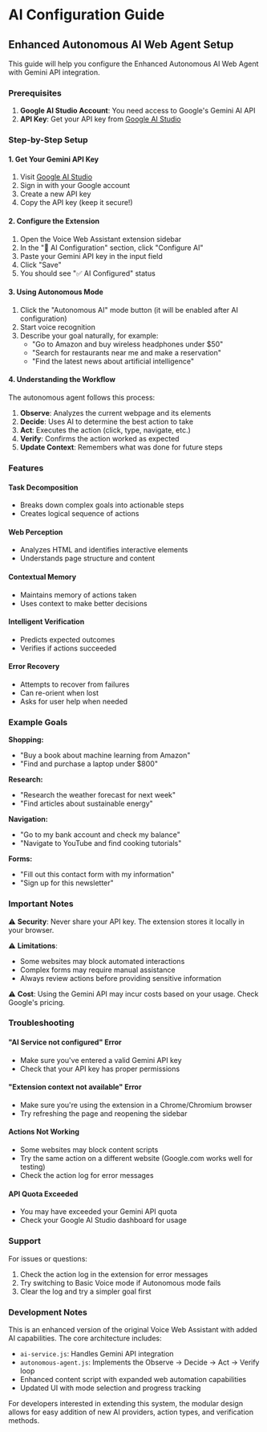 # AI Configuration Guide

## Enhanced Autonomous AI Web Agent Setup

This guide will help you configure the Enhanced Autonomous AI Web Agent with Gemini API integration.

### Prerequisites

1. **Google AI Studio Account**: You need access to Google's Gemini AI API
2. **API Key**: Get your API key from [Google AI Studio](https://makersuite.google.com/app/apikey)

### Step-by-Step Setup

#### 1. Get Your Gemini API Key

1. Visit [Google AI Studio](https://makersuite.google.com/app/apikey)
2. Sign in with your Google account
3. Create a new API key
4. Copy the API key (keep it secure!)

#### 2. Configure the Extension

1. Open the Voice Web Assistant extension sidebar
2. In the "🤖 AI Configuration" section, click "Configure AI"
3. Paste your Gemini API key in the input field
4. Click "Save"
5. You should see "✅ AI Configured" status

#### 3. Using Autonomous Mode

1. Click the "Autonomous AI" mode button (it will be enabled after AI configuration)
2. Start voice recognition
3. Describe your goal naturally, for example:
   - "Go to Amazon and buy wireless headphones under $50"
   - "Search for restaurants near me and make a reservation"
   - "Find the latest news about artificial intelligence"

#### 4. Understanding the Workflow

The autonomous agent follows this process:

1. **Observe**: Analyzes the current webpage and its elements
2. **Decide**: Uses AI to determine the best action to take
3. **Act**: Executes the action (click, type, navigate, etc.)
4. **Verify**: Confirms the action worked as expected
5. **Update Context**: Remembers what was done for future steps

### Features

#### Task Decomposition
- Breaks down complex goals into actionable steps
- Creates logical sequence of actions

#### Web Perception
- Analyzes HTML and identifies interactive elements
- Understands page structure and content

#### Contextual Memory
- Maintains memory of actions taken
- Uses context to make better decisions

#### Intelligent Verification
- Predicts expected outcomes
- Verifies if actions succeeded

#### Error Recovery
- Attempts to recover from failures
- Can re-orient when lost
- Asks for user help when needed

### Example Goals

**Shopping:**
- "Buy a book about machine learning from Amazon"
- "Find and purchase a laptop under $800"

**Research:**
- "Research the weather forecast for next week"
- "Find articles about sustainable energy"

**Navigation:**
- "Go to my bank account and check my balance"
- "Navigate to YouTube and find cooking tutorials"

**Forms:**
- "Fill out this contact form with my information"
- "Sign up for this newsletter"

### Important Notes

⚠️ **Security**: Never share your API key. The extension stores it locally in your browser.

⚠️ **Limitations**: 
- Some websites may block automated interactions
- Complex forms may require manual assistance
- Always review actions before providing sensitive information

⚠️ **Cost**: Using the Gemini API may incur costs based on your usage. Check Google's pricing.

### Troubleshooting

#### "AI Service not configured" Error
- Make sure you've entered a valid Gemini API key
- Check that your API key has proper permissions

#### "Extension context not available" Error
- Make sure you're using the extension in a Chrome/Chromium browser
- Try refreshing the page and reopening the sidebar

#### Actions Not Working
- Some websites may block content scripts
- Try the same action on a different website (Google.com works well for testing)
- Check the action log for error messages

#### API Quota Exceeded
- You may have exceeded your Gemini API quota
- Check your Google AI Studio dashboard for usage

### Support

For issues or questions:
1. Check the action log in the extension for error messages
2. Try switching to Basic Voice mode if Autonomous mode fails
3. Clear the log and try a simpler goal first

### Development Notes

This is an enhanced version of the original Voice Web Assistant with added AI capabilities. The core architecture includes:

- `ai-service.js`: Handles Gemini API integration
- `autonomous-agent.js`: Implements the Observe → Decide → Act → Verify loop
- Enhanced content script with expanded web automation capabilities
- Updated UI with mode selection and progress tracking

For developers interested in extending this system, the modular design allows for easy addition of new AI providers, action types, and verification methods.